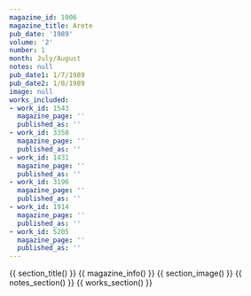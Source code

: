 ```yaml
---
magazine_id: 1006
magazine_title: Arete
pub_date: '1989'
volume: '2'
number: 1
month: July/August
notes: null
pub_date1: 1/7/1989
pub_date2: 1/8/1989
image: null
works_included:
- work_id: 1543
  magazine_page: ''
  published_as: ''
- work_id: 3350
  magazine_page: ''
  published_as: ''
- work_id: 1431
  magazine_page: ''
  published_as: ''
- work_id: 3196
  magazine_page: ''
  published_as: ''
- work_id: 1914
  magazine_page: ''
  published_as: ''
- work_id: 5205
  magazine_page: ''
  published_as: ''
---
```


{{ section_title() }}
{{ magazine_info() }}
{{ section_image() }}
{{ notes_section() }}
{{ works_section() }}
